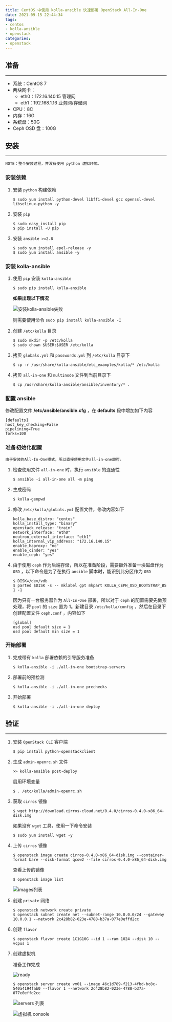 ```yaml
---
title: CentOS 中使用 kolla-ansible 快速部署 OpenStack All-In-One
date: 2021-09-15 22:44:34
tags:
- centos
- kolla-ansible
- openstack
categories:
- openstack
---
```


## 准备
___

- 系统：CentOS 7
- 两块网卡：
    - eth0：172.16.140.15   管理网
    - eth1：192.168.1.16    业务网/存储网
- CPU：8C
- 内存：16G
- 系统盘：50G
- Ceph OSD 盘：100G

## 安装
___

`NOTE：整个安装过程，并没有使用 python 虚拟环境。`

### 安装依赖

1. 安装 `python` 构建依赖

    ```shell
    $ sudo yum install python-devel libffi-devel gcc openssl-devel libselinux-python -y
    ```

2. 安装 `pip`

    ```shell
    $ sudo easy_install pip
    $ pip install -U pip
    ```

3. 安装 `ansible >=2.8`

    ```shell
    $ sudo yum install epel-release -y
    $ sudo yum install ansible -y
    ```

### 安装 kolla-ansible

1. 使用 `pip` 安装 `kolla-ansible`

    ```shell
    $ sudo pip install kolla-ansible
    ```

    **如果出现以下情况**

    ![安装kolla-ansible失败](https://zbx-pic.oss-cn-shanghai.aliyuncs.com/iseeyou/20200205200301456.png)

    则需要使用命令 `sudo pip install kolla-ansible -I`

2. 创建 `/etc/kolla` 目录

    ```shell
    $ sudo mkdir -p /etc/kolla
    $ sudo chown $USER:$USER /etc/kolla
    ```

3. 拷贝 `globals.yml` 和 `passwords.yml` 到 `/etc/kolla` 目录下

    ```shell
    $ cp -r /usr/share/kolla-ansible/etc_examples/kolla/* /etc/kolla
    ```

4. 拷贝 `all-in-one` 和 `multinode` 文件到当前目录下

    ```shell
    $ cp /usr/share/kolla-ansible/ansible/inventory/* .
    ```

### 配置 ansible

修改配置文件 **/etc/ansible/ansible.cfg** ，在 **defaults** 段中增加如下内容

```text
[defaults]
host_key_checking=False
pipelining=True
forks=100
```

### 准备初始化配置

`由于安装的All-In-One模式，所以直接使用文件all-in-one即可。`

1. 检查使用文件 `all-in-one` 时，执行 `ansible` 的连通性

    ```shell
    $ ansible -i all-in-one all -m ping
    ```

2. 生成密码

    ```shell
    $ kolla-genpwd
    ```

3. 修改 `/etc/kolla/globals.yml` 配置文件，修改内容如下

    ```text
    kolla_base_distro: "centos"
    kolla_install_type: "binary"
    openstack_release: "train"
    network_interface: "eth0"
    neutron_external_interface: "eth1"
    kolla_internal_vip_address: "172.16.140.15"
    enable_haproxy: "no"
    enable_cinder: "yes"
    enable_ceph: "yes"
    ```

4. 由于使用 `ceph` 作为后端存储，所以在准备阶段，需要额外准备一块磁盘作为 `OSD` ，以下命令是为了在执行 `ansible` 脚本时，能识别此分区作为 `OSD`

    ```shell
    $ DISK=/dev/vdb
    $ parted $DISK -s -- mklabel gpt mkpart KOLLA_CEPH_OSD_BOOTSTRAP_BS 1 -1
    ```

    因为只有一台服务器作为 `All-In-One` 部署，所以对于 `ceph` 的配置需要先做预处理，将 `pool` 的 `size` 置为 1。新建目录 `/etc/kolla/config` ，然后在目录下创建配置文件 `ceph.conf` ，内容如下

    ```text
    [global]
    osd pool default size = 1
    osd pool default min size = 1
    ```

### 开始部署

1. 完成带有 `kolla` 部署依赖的引导服务准备

    ```shell
    $ kolla-ansible -i ./all-in-one bootstrap-servers
    ```

2. 部署前的预检测

    ```shell
    $ kolla-ansible -i ./all-in-one prechecks
    ```

3. 开始部署

    ```shell
    $ kolla-ansible -i ./all-in-one deploy
    ```

## 验证
___

1. 安装 `OpenStack CLI` 客户端

    ```shell
    $ pip install python-openstackclient
    ```

2. 生成 `admin-openrc.sh` 文件

    ```shell
    >> kolla-ansible post-deploy
    ```

    启用环境变量

    ```shell
    $ . /etc/kolla/admin-openrc.sh
    ```

3. 获取 `cirros` 镜像

    ```shell
    $ wget http://download.cirros-cloud.net/0.4.0/cirros-0.4.0-x86_64-disk.img
    ```

    如果没有 `wget` 工具，使用一下命令安装

    ```shell
    $ sudo yum install wget -y
    ```

4. 上传 `cirros` 镜像

    ```shell
    $ openstack image create cirros-0.4.0-x86_64-disk.img --container-format bare --disk-format qcow2 --file cirros-0.4.0-x86_64-disk.img
    ```

    查看上传的镜像

    ```shell
    $ openstack image list
    ```

    ![images列表](https://zbx-pic.oss-cn-shanghai.aliyuncs.com/iseeyou/20200206091856874.png)

5. 创建 `private` 网络

    ```shell
    $ openstack network create private
    $ openstack subnet create net --subnet-range 10.0.0.0/24 --gateway 10.0.0.1 --network 2c428b82-023e-4788-b37a-077e0effd2cc
    ```

6. 创建 `flavor`

    ```shell
    $ openstack flavor create 1C1G10G --id 1 --ram 1024 --disk 10 --vcpus 1
    ```

7. 创建虚拟机

    准备工作完成

    ![ready](https://zbx-pic.oss-cn-shanghai.aliyuncs.com/iseeyou/20200206093551617.png)

    ```shell
    $ openstack server create vm01 --image 46c1d789-f213-4fbd-bc8c-540a4194fab0 --flavor 1 --network 2c428b82-023e-4788-b37a-077e0effd2cc
    ```

    ![servers 列表](https://zbx-pic.oss-cn-shanghai.aliyuncs.com/iseeyou/2020020609392174.png)

    ![虚拟机 console](https://zbx-pic.oss-cn-shanghai.aliyuncs.com/iseeyou/20200206094121956.png)
